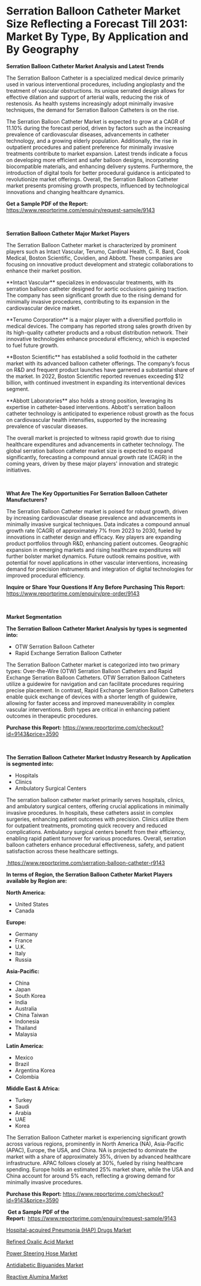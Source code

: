 <p><h1>Serration Balloon Catheter Market Size Reflecting a Forecast Till 2031: Market By Type, By Application and By Geography</h1></p><p><strong>Serration Balloon Catheter Market Analysis and Latest Trends</strong></p>
<p><p>The Serration Balloon Catheter is a specialized medical device primarily used in various interventional procedures, including angioplasty and the treatment of vascular obstructions. Its unique serrated design allows for effective dilation and support of arterial walls, reducing the risk of restenosis. As health systems increasingly adopt minimally invasive techniques, the demand for Serration Balloon Catheters is on the rise.</p><p>The Serration Balloon Catheter Market is expected to grow at a CAGR of 11.10% during the forecast period, driven by factors such as the increasing prevalence of cardiovascular diseases, advancements in catheter technology, and a growing elderly population. Additionally, the rise in outpatient procedures and patient preference for minimally invasive treatments contribute to market expansion. Latest trends indicate a focus on developing more efficient and safer balloon designs, incorporating biocompatible materials, and enhancing delivery systems. Furthermore, the introduction of digital tools for better procedural guidance is anticipated to revolutionize market offerings. Overall, the Serration Balloon Catheter market presents promising growth prospects, influenced by technological innovations and changing healthcare dynamics.</p></p>
<p><strong>Get a Sample PDF of the Report:&nbsp;</strong> <a href="https://www.reportprime.com/enquiry/request-sample/9143?utm_campaign=1088&utm_medium=2&utm_source=Github&utm_content=ia&utm_term=28112024&utm_id=serration-balloon-catheter">https://www.reportprime.com/enquiry/request-sample/9143</a></p>
<p>&nbsp;</p>
<p><strong>Serration Balloon Catheter Major Market Players</strong></p>
<p><p>The Serration Balloon Catheter market is characterized by prominent players such as Intact Vascular, Terumo, Cardinal Health, C. R. Bard, Cook Medical, Boston Scientific, Covidien, and Abbott. These companies are focusing on innovative product development and strategic collaborations to enhance their market position.</p><p>**Intact Vascular** specializes in endovascular treatments, with its serration balloon catheter designed for aortic occlusions gaining traction. The company has seen significant growth due to the rising demand for minimally invasive procedures, contributing to its expansion in the cardiovascular device market.</p><p>**Terumo Corporation** is a major player with a diversified portfolio in medical devices. The company has reported strong sales growth driven by its high-quality catheter products and a robust distribution network. Their innovative technologies enhance procedural efficiency, which is expected to fuel future growth.</p><p>**Boston Scientific** has established a solid foothold in the catheter market with its advanced balloon catheter offerings. The company’s focus on R&D and frequent product launches have garnered a substantial share of the market. In 2022, Boston Scientific reported revenues exceeding $12 billion, with continued investment in expanding its interventional devices segment.</p><p>**Abbott Laboratories** also holds a strong position, leveraging its expertise in catheter-based interventions. Abbott's serration balloon catheter technology is anticipated to experience robust growth as the focus on cardiovascular health intensifies, supported by the increasing prevalence of vascular diseases.</p><p>The overall market is projected to witness rapid growth due to rising healthcare expenditures and advancements in catheter technology. The global serration balloon catheter market size is expected to expand significantly, forecasting a compound annual growth rate (CAGR) in the coming years, driven by these major players' innovation and strategic initiatives.</p></p>
<p>&nbsp;</p>
<p><strong>What Are The Key Opportunities For Serration Balloon Catheter Manufacturers?</strong></p>
<p><p>The Serration Balloon Catheter market is poised for robust growth, driven by increasing cardiovascular disease prevalence and advancements in minimally invasive surgical techniques. Data indicates a compound annual growth rate (CAGR) of approximately 7% from 2023 to 2030, fueled by innovations in catheter design and efficacy. Key players are expanding product portfolios through R&D, enhancing patient outcomes. Geographic expansion in emerging markets and rising healthcare expenditures will further bolster market dynamics. Future outlook remains positive, with potential for novel applications in other vascular interventions, increasing demand for precision instruments and integration of digital technologies for improved procedural efficiency.</p></p>
<p><strong>Inquire or Share Your Questions If Any Before Purchasing This Report:</strong> <a href="https://www.reportprime.com/enquiry/pre-order/9143?utm_campaign=1088&utm_medium=2&utm_source=Github&utm_content=ia&utm_term=28112024&utm_id=serration-balloon-catheter">https://www.reportprime.com/enquiry/pre-order/9143</a></p>
<p>&nbsp;</p>
<p><strong>Market Segmentation</strong></p>
<p><strong>The Serration Balloon Catheter Market Analysis by types is segmented into:</strong></p>
<p><ul><li>OTW Serration Balloon Catheter</li><li>Rapid Exchange Serration Balloon Catheter</li></ul></p>
<p><p>The Serration Balloon Catheter market is categorized into two primary types: Over-the-Wire (OTW) Serration Balloon Catheters and Rapid Exchange Serration Balloon Catheters. OTW Serration Balloon Catheters utilize a guidewire for navigation and can facilitate procedures requiring precise placement. In contrast, Rapid Exchange Serration Balloon Catheters enable quick exchange of devices with a shorter length of guidewire, allowing for faster access and improved maneuverability in complex vascular interventions. Both types are critical in enhancing patient outcomes in therapeutic procedures.</p></p>
<p><strong>Purchase this Report:&nbsp;</strong><a href="https://www.reportprime.com/checkout?id=9143&price=3590&utm_campaign=1088&utm_medium=2&utm_source=Github&utm_content=ia&utm_term=28112024&utm_id=serration-balloon-catheter">https://www.reportprime.com/checkout?id=9143&price=3590</a></p>
<p>&nbsp;</p>
<p><strong>The Serration Balloon Catheter Market Industry Research by Application is segmented into:</strong></p>
<p><ul><li>Hospitals</li><li>Clinics</li><li>Ambulatory Surgical Centers</li></ul></p>
<p><p>The serration balloon catheter market primarily serves hospitals, clinics, and ambulatory surgical centers, offering crucial applications in minimally invasive procedures. In hospitals, these catheters assist in complex surgeries, enhancing patient outcomes with precision. Clinics utilize them for outpatient treatments, promoting quick recovery and reduced complications. Ambulatory surgical centers benefit from their efficiency, enabling rapid patient turnover for various procedures. Overall, serration balloon catheters enhance procedural effectiveness, safety, and patient satisfaction across these healthcare settings.</p></p>
<p><a href="https://www.reportprime.com/serration-balloon-catheter-r9143?utm_campaign=1088&utm_medium=2&utm_source=Github&utm_content=ia&utm_term=28112024&utm_id=serration-balloon-catheter">&nbsp;https://www.reportprime.com/serration-balloon-catheter-r9143</a></p>
<p><strong>In terms of Region, the Serration Balloon Catheter Market Players available by Region are:</strong></p>
<p>
    <p> <strong> North America: </strong>
        <ul>
            <li>United States</li>
            <li>Canada</li>
        </ul>
        </p> 
    <p> <strong> Europe: </strong>
        <ul>
            <li>Germany</li>
            <li>France</li>
            <li>U.K.</li>
            <li>Italy</li>
            <li>Russia</li>
        </ul>
        </p> 
    <p> <strong> Asia-Pacific: </strong>
        <ul>
            <li>China</li>
            <li>Japan</li>
            <li>South Korea</li>
            <li>India</li>
            <li>Australia</li>
            <li>China Taiwan</li>
            <li>Indonesia</li>
            <li>Thailand</li>
            <li>Malaysia</li>
        </ul>
        </p> 
    <p> <strong> Latin America: </strong>
        <ul>
            <li>Mexico</li>
            <li>Brazil</li>
            <li>Argentina Korea</li>
            <li>Colombia</li>
        </ul>
        </p> 
    <p> <strong> Middle East & Africa: </strong>
        <ul>
            <li>Turkey</li>
            <li>Saudi</li>
            <li>Arabia</li>
            <li>UAE</li>
            <li>Korea</li>
        </ul>
    </p>
    </p>
<p><p>The Serration Balloon Catheter market is experiencing significant growth across various regions, prominently in North America (NA), Asia-Pacific (APAC), Europe, the USA, and China. NA is projected to dominate the market with a share of approximately 35%, driven by advanced healthcare infrastructure. APAC follows closely at 30%, fueled by rising healthcare spending. Europe holds an estimated 25% market share, while the USA and China account for around 5% each, reflecting a growing demand for minimally invasive procedures.</p></p>
<p><strong>Purchase this Report: </strong><a href="https://www.reportprime.com/checkout?id=9143&price=3590&utm_campaign=1088&utm_medium=2&utm_source=Github&utm_content=ia&utm_term=28112024&utm_id=serration-balloon-catheter">https://www.reportprime.com/checkout?id=9143&price=3590</a></p>
<p>&nbsp;<strong>Get a Sample PDF of the Report:&nbsp;&nbsp;</strong><a href="https://www.reportprime.com/enquiry/request-sample/9143?utm_campaign=1088&utm_medium=2&utm_source=Github&utm_content=ia&utm_term=28112024&utm_id=serration-balloon-catheter">https://www.reportprime.com/enquiry/request-sample/9143</a></p>
<p><strong></strong></p>
<p><p><a href="https://issuu.com/reportprime-2/docs/hospital-acquired-pneumonia-hap-dru_82a1f7c8e1c3fd?utm_campaign=1088&utm_medium=2&utm_source=Github&utm_content=ia&utm_term=28112024&utm_id=serration-balloon-catheter">Hospital-acquired Pneumonia (HAP) Drugs Market</a></p><p><a href="https://www.linkedin.com/pulse/exploring-refined-oxalic-acid-market-strategic-insights-8kt0e?utm_campaign=1088&utm_medium=2&utm_source=Github&utm_content=ia&utm_term=28112024&utm_id=serration-balloon-catheter">Refined Oxalic Acid Market</a></p><p><a href="https://www.linkedin.com/pulse/market-leaders-laggards-global-power-steering-hose-trends-forecast-2wxyf?utm_campaign=1088&utm_medium=2&utm_source=Github&utm_content=ia&utm_term=28112024&utm_id=serration-balloon-catheter">Power Steering Hose Market</a></p><p><a href="https://issuu.com/reportprime-2/docs/antidiabetic-biguanides-market-size_ffb944a5d255ab?utm_campaign=1088&utm_medium=2&utm_source=Github&utm_content=ia&utm_term=28112024&utm_id=serration-balloon-catheter">Antidiabetic Biguanides Market</a></p><p><a href="https://www.linkedin.com/pulse/reactive-alumina-market-industry-trends-forecast-period-from-wz7je?utm_campaign=1088&utm_medium=2&utm_source=Github&utm_content=ia&utm_term=28112024&utm_id=serration-balloon-catheter">Reactive Alumina Market</a></p></p>